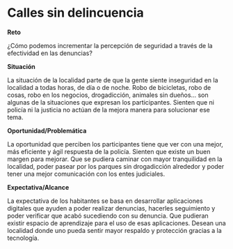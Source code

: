 # Calles sin delincuencia

**Reto**

¿Cómo podemos incrementar la percepción de seguridad a
través de la efectividad en las denuncias?

**Situación**

La situación de la localidad parte de que la gente siente
inseguridad en la localidad a todas horas, de día o de noche.
Robo de bicicletas, robo de cosas, robo en los negocios,
drogadicción, animales sin dueños... son algunas de la
situaciones que expresan los participantes. Sienten que ni policía
ni la justicia no actúan de la mejora manera para solucionar ese
tema.

**Oportunidad/Problemática**

La oportunidad que perciben los participantes tiene que ver con
una mejor, más eficiente y ágil respuesta de la policía. Sienten
que existe un buen margen para mejorar. Que se pudiera
caminar con mayor tranquilidad en la localidad, poder pasear
por los parques sin drogadicción alrededor y poder tener una
mejor comunicación con los entes judiciales.

**Expectativa/Alcance**

La expectativa de los habitantes se basa en desarrollar
aplicaciones digitales que ayuden a poder realizar denuncias,
hacerles seguimiento y poder verificar que acabó sucediendo
con su denuncia. Que pudieran existir espacio de aprendizaje
para el uso de esas aplicaciones. Desean una localidad donde
uno pueda sentir mayor respaldo y protección gracias a la
tecnología.